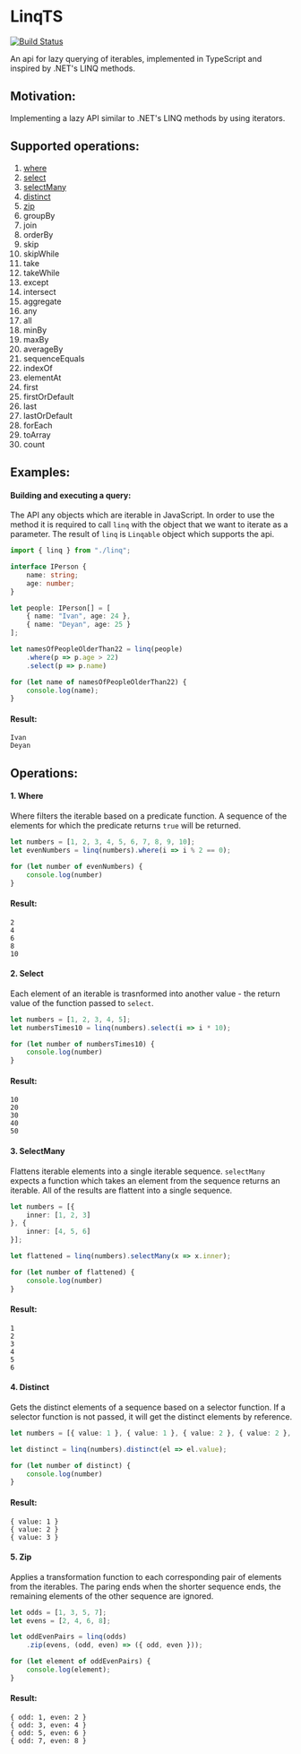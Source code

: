 # LinqTS

[![Build Status](https://travis-ci.org/dboikliev/LinqTS.svg?branch=master)](https://travis-ci.org/dboikliev/LinqTS)

An api for lazy querying of iterables, implemented in TypeScript and inspired by .NET's LINQ methods.

## Motivation:

Implementing a lazy API similar to .NET's LINQ methods by using iterators.

## Supported operations:
1. [where](#where)
1. [select](#select)
1. [selectMany](#selectMany)
1. [distinct](#distinct)
1. [zip](#zip)
1. groupBy
1. join
1. orderBy
1. skip
1. skipWhile
1. take
1. takeWhile
1. except
1. intersect
1. aggregate
1. any
1. all
1. minBy
1. maxBy
1. averageBy
1. sequenceEquals
1. indexOf
1. elementAt
1. first
1. firstOrDefault
1. last
1. lastOrDefault
1. forEach
1. toArray
1. count

## Examples:

#### Building and executing a query:

The API any objects which are iterable in JavaScript. In order to use the method it is required to call `linq` with the object that we want to iterate as a parameter. The result of `linq` is `Linqable` object which supports the api.

```typescript
import { linq } from "./linq";

interface IPerson {
    name: string;
    age: number;
}

let people: IPerson[] = [
    { name: "Ivan", age: 24 }, 
    { name: "Deyan", age: 25 }
];

let namesOfPeopleOlderThan22 = linq(people)
    .where(p => p.age > 22)
    .select(p => p.name)

for (let name of namesOfPeopleOlderThan22) {
    console.log(name);
}
```

#### Result:

```
Ivan
Deyan
```

## Operations:

#### 1. Where<a id="where"></a>

Where filters the iterable based on a predicate function.
A sequence of the elements for which the predicate returns `true` will be returned.

```typescript
let numbers = [1, 2, 3, 4, 5, 6, 7, 8, 9, 10];
let evenNumbers = linq(numbers).where(i => i % 2 == 0);

for (let number of evenNumbers) {
    console.log(number)
}
```

#### Result:

```
2
4
6
8
10
```

#### 2. Select <a id="select"></a>

Each element of an iterable is trasnformed into another value - the return value of the function passed to `select`.

```typescript
let numbers = [1, 2, 3, 4, 5];
let numbersTimes10 = linq(numbers).select(i => i * 10);

for (let number of numbersTimes10) {
    console.log(number)
}
```

#### Result:

```
10
20
30
40
50
```

#### 3. SelectMany <a id="selectMany"></a>

Flattens iterable elements into a single iterable sequence.
`selectMany` expects a function which takes an element from the sequence returns an iterable. All of the results are flattent into a single sequence.

```typescript
let numbers = [{
    inner: [1, 2, 3] 
}, {
    inner: [4, 5, 6]
}];

let flattened = linq(numbers).selectMany(x => x.inner);

for (let number of flattened) {
    console.log(number)
}
```

#### Result:

```
1
2
3
4
5
6
```

#### 4. Distinct<a id="distinct"></a>

Gets the distinct elements of a sequence based on a selector function. If a selector function is not passed, it will get the distinct elements by reference.

```typescript
let numbers = [{ value: 1 }, { value: 1 }, { value: 2 }, { value: 2 }, { value: 3 }, { value: 3 }];

let distinct = linq(numbers).distinct(el => el.value);

for (let number of distinct) {
    console.log(number)
}
```

#### Result:

```
{ value: 1 }
{ value: 2 }
{ value: 3 }
```

#### 5. Zip<a id="zip"></a>

Applies a transformation function to each corresponding pair of elements from the iterables. The paring ends when the shorter sequence ends, the remaining elements of the other sequence are ignored.

```typescript
let odds = [1, 3, 5, 7];
let evens = [2, 4, 6, 8];

let oddEvenPairs = linq(odds)
    .zip(evens, (odd, even) => ({ odd, even }));

for (let element of oddEvenPairs) {
    console.log(element);
}
```

#### Result:

```
{ odd: 1, even: 2 }
{ odd: 3, even: 4 }
{ odd: 5, even: 6 }
{ odd: 7, even: 8 }
```
